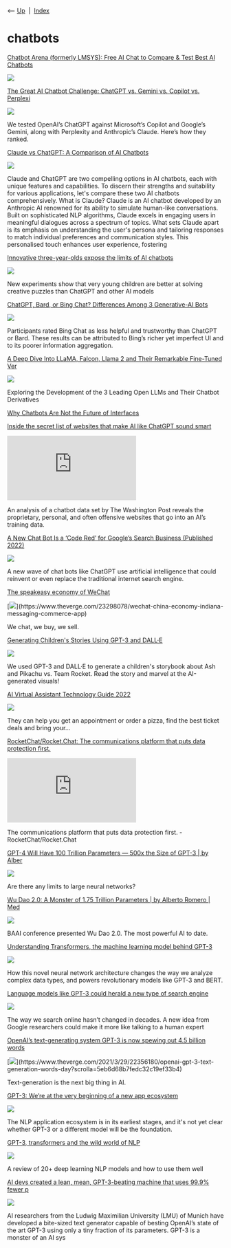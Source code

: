 <div class="nav">

⟵ [Up](index.html)  \|  [Index](index.html)

</div>

# chatbots

<div class="cards">

<div class="card">

<div class="card-title">

[Chatbot Arena (formerly LMSYS): Free AI Chat to Compare & Test Best AI
Chatbots](https://lmarena.ai/)

</div>

<div class="card-image">

[![](https://storage.googleapis.com/public-arena-asset/lmsys.jpg)](https://lmarena.ai/)

</div>

</div>

<div class="card">

<div class="card-title">

[The Great AI Chatbot Challenge: ChatGPT vs. Gemini vs. Copilot vs.
Perplexi](https://www.wsj.com/tech/personal-tech/ai-chatbots-chatgpt-gemini-copilot-perplexity-claude-f9e40d26?reflink=desktopwebshare_permalink&st=qr25rixxk1o73s6)

</div>

<div class="card-image">

[![](https://images.wsj.net/im-963856/social)](https://www.wsj.com/tech/personal-tech/ai-chatbots-chatgpt-gemini-copilot-perplexity-claude-f9e40d26?reflink=desktopwebshare_permalink&st=qr25rixxk1o73s6)

</div>

We tested OpenAI’s ChatGPT against Microsoft’s Copilot and Google’s
Gemini, along with Perplexity and Anthropic’s Claude. Here’s how they
ranked.

</div>

<div class="card">

<div class="card-title">

[Claude vs ChatGPT: A Comparison of AI
Chatbots](https://www.marktechpost.com/2024/04/09/claude-vs-chatgpt-a-comparison-of-ai-chatbots)

</div>

<div class="card-image">

[![](https://www.marktechpost.com/wp-content/uploads/2024/04/Screenshot-2024-04-09-at-1.38.32-PM-1024x771.png)](https://www.marktechpost.com/2024/04/09/claude-vs-chatgpt-a-comparison-of-ai-chatbots)

</div>

Claude and ChatGPT are two compelling options in AI chatbots, each with
unique features and capabilities. To discern their strengths and
suitability for various applications, let's compare these two AI
chatbots comprehensively. What is Claude? Claude is an AI chatbot
developed by an Anthropic AI renowned for its ability to simulate
human-like conversations. Built on sophisticated NLP algorithms, Claude
excels in engaging users in meaningful dialogues across a spectrum of
topics. What sets Claude apart is its emphasis on understanding the
user's persona and tailoring responses to match individual preferences
and communication styles. This personalised touch enhances user
experience, fostering

</div>

<div class="card">

<div class="card-title">

[Innovative three-year-olds expose the limits of AI
chatbots](https://psyche.co/ideas/innovative-three-year-olds-expose-the-limits-of-ai-chatbots)

</div>

<div class="card-image">

[![](https://images.aeonmedia.co/images/72aeba16-3c47-427d-8ee8-d53fd35ecf3d/original.jpg)](https://psyche.co/ideas/innovative-three-year-olds-expose-the-limits-of-ai-chatbots)

</div>

New experiments show that very young children are better at solving
creative puzzles than ChatGPT and other AI models

</div>

<div class="card">

<div class="card-title">

[ChatGPT, Bard, or Bing Chat? Differences Among 3 Generative-AI
Bots](https://www.nngroup.com/articles/ai-bot-comparison)

</div>

<div class="card-image">

[![](https://media.nngroup.com/media/articles/opengraph_images/AI-Bots_social-33.png)](https://www.nngroup.com/articles/ai-bot-comparison)

</div>

Participants rated Bing Chat as less helpful and trustworthy than
ChatGPT or Bard. These results can be attributed to Bing’s richer yet
imperfect UI and to its poorer information aggregation.

</div>

<div class="card">

<div class="card-title">

[A Deep Dive Into LLaMA, Falcon, Llama 2 and Their Remarkable Fine-Tuned
Ver](https://www.turingpost.com/p/top3llmsope)

</div>

<div class="card-image">

[![](https://beehiiv-images-production.s3.amazonaws.com/uploads/asset/file/f739d30a-90f3-4c02-9e23-f40e93f92c28/Frame_143.png?t=1693246280)](https://www.turingpost.com/p/top3llmsope)

</div>

Exploring the Development of the 3 Leading Open LLMs and Their Chatbot
Derivatives

</div>

<div class="card">

<div class="card-title">

[Why Chatbots Are Not the Future of
Interfaces](https://wattenberger.com/thoughts/boo-chatbots)

</div>

</div>

<div class="card">

<div class="card-title">

[Inside the secret list of websites that make AI like ChatGPT sound
smart](https://www.washingtonpost.com/technology/interactive/2023/ai-chatbot-learning)

</div>

<div class="card-image">

[![](https://www.washingtonpost.com/wp-apps/imrs.php?src=https://arc-anglerfish-washpost-prod-washpost.s3.amazonaws.com/public/3RJWXEJIYVBRRCKTKMQYEARILU.jpg&w=1200)](https://www.washingtonpost.com/technology/interactive/2023/ai-chatbot-learning)

</div>

An analysis of a chatbot data set by The Washington Post reveals the
proprietary, personal, and often offensive websites that go into an AI’s
training data.

</div>

<div class="card">

<div class="card-title">

[A New Chat Bot Is a ‘Code Red’ for Google’s Search Business (Published
2022)](https://www.nytimes.com/2022/12/21/technology/ai-chatgpt-google-search.html)

</div>

<div class="card-image">

[![](https://static01.nyt.com/images/2022/12/24/business/23google-killer-print1/00google-killer-largeHorizontalJumbo.jpg?year=2022&h=682&w=1024&s=868f500e40d68eba6aa77726b21f11f3ad684d31d71c53d74481361fb7e8c0a1&k=ZQJBKqZ0VN)](https://www.nytimes.com/2022/12/21/technology/ai-chatgpt-google-search.html)

</div>

A new wave of chat bots like ChatGPT use artificial intelligence that
could reinvent or even replace the traditional internet search engine.

</div>

<div class="card">

<div class="card-title">

[The speakeasy economy of
WeChat](https://www.theverge.com/23298078/wechat-china-economy-indiana-messaging-commerce-app)

</div>

<div class="card-image">

[![](https://cdn.vox-cdn.com/thumbor/95aDCxUovQHjVVRnZ-b2RZ4LTrs=/0x0:2040x1360/1200x628/filters:focal(1020x680:1021x681)/cdn.vox-cdn.com/uploads/chorus_asset/file/23902769/VRG_Illo__226036_J_Hu.jpg)](https://www.theverge.com/23298078/wechat-china-economy-indiana-messaging-commerce-app)

</div>

We chat, we buy, we sell.

</div>

<div class="card">

<div class="card-title">

[Generating Children's Stories Using GPT-3 and
DALL·E](https://www.surgehq.ai/blog/generating-childrens-stories-using-gpt-3-and-dall-e)

</div>

<div class="card-image">

[![](https://cdn.prod.website-files.com/610770ea9c21ff57ccb6a6a9/62bd407763a71d00cb40cb19_CleanShot%202022-06-29%20at%2023.18.59%402x.jpg)](https://www.surgehq.ai/blog/generating-childrens-stories-using-gpt-3-and-dall-e)

</div>

We used GPT-3 and DALL·E to generate a children's storybook about Ash
and Pikachu vs. Team Rocket. Read the story and marvel at the
AI-generated visuals!

</div>

<div class="card">

<div class="card-title">

[AI Virtual Assistant Technology Guide
2022](https://dev.to/evgeniykrasnokutsky/ai-virtual-assistant-technology-guide-2022-3n3i)

</div>

<div class="card-image">

[![](https://media.dev.to/dynamic/image/width=1000,height=500,fit=cover,gravity=auto,format=auto/https%3A%2F%2Fdev-to-uploads.s3.amazonaws.com%2Fuploads%2Farticles%2F8auc5yhbd3ofsn3mlm9a.jpg)](https://dev.to/evgeniykrasnokutsky/ai-virtual-assistant-technology-guide-2022-3n3i)

</div>

They can help you get an appointment or order a pizza, find the best
ticket deals and bring your...

</div>

<div class="card">

<div class="card-title">

[RocketChat/Rocket.Chat: The communications platform that puts data
protection first.](https://github.com/RocketChat/Rocket.Chat)

</div>

<div class="card-image">

[![](https://opengraph.githubassets.com/35d09eea3f6d6f2bc5a3016e7373079f26547727d13b5c7c867634347a723749/RocketChat/Rocket.Chat)](https://github.com/RocketChat/Rocket.Chat)

</div>

The communications platform that puts data protection first. -
RocketChat/Rocket.Chat

</div>

<div class="card">

<div class="card-title">

[GPT-4 Will Have 100 Trillion Parameters — 500x the Size of GPT-3 \| by
Alber](https://towardsdatascience.com/gpt-4-will-have-100-trillion-parameters-500x-the-size-of-gpt-3-582b98d82253)

</div>

<div class="card-image">

[![](https://miro.medium.com/v2/da:true/resize:fit:1200/0*PSxUk3lW6R325xnE)](https://towardsdatascience.com/gpt-4-will-have-100-trillion-parameters-500x-the-size-of-gpt-3-582b98d82253)

</div>

Are there any limits to large neural networks?

</div>

<div class="card">

<div class="card-title">

[Wu Dao 2.0: A Monster of 1.75 Trillion Parameters \| by Alberto Romero
\|
Med](https://towardsdatascience.com/gpt-3-scared-you-meet-wu-dao-2-0-a-monster-of-1-75-trillion-parameters-832cd83db484?source=rss----7f60cf5620c9---4)

</div>

<div class="card-image">

[![](https://miro.medium.com/v2/da:true/resize:fit:1200/0*BMnNj-LkuKhMm-f8)](https://towardsdatascience.com/gpt-3-scared-you-meet-wu-dao-2-0-a-monster-of-1-75-trillion-parameters-832cd83db484?source=rss----7f60cf5620c9---4)

</div>

BAAI conference presented Wu Dao 2.0. The most powerful AI to date.

</div>

<div class="card">

<div class="card-title">

[Understanding Transformers, the machine learning model behind
GPT-3](https://thenextweb.com/news/understanding-transformers-the-machine-learning-model-behind-gpt-3-machine-learning-ai-syndication)

</div>

<div class="card-image">

[![](https://img-cdn.tnwcdn.com/image/tnw-blurple?filter_last=1&fit=1280%2C640&url=https%3A%2F%2Fcdn0.tnwcdn.com%2Fwp-content%2Fblogs.dir%2F1%2Ffiles%2F2021%2F05%2FAI-Transformers-abstract-hed.jpg&signature=dab3715e95a415da68eaecb9b4aebcc7)](https://thenextweb.com/news/understanding-transformers-the-machine-learning-model-behind-gpt-3-machine-learning-ai-syndication)

</div>

How this novel neural network architecture changes the way we analyze
complex data types, and powers revolutionary models like GPT-3 and BERT.

</div>

<div class="card">

<div class="card-title">

[Language models like GPT-3 could herald a new type of search
engine](https://www.technologyreview.com/2021/05/14/1024918/language-models-gpt3-search-engine-google)

</div>

<div class="card-image">

[![](https://wp.technologyreview.com/wp-content/uploads/2021/05/files-1614223.jpg?resize=1200,600)](https://www.technologyreview.com/2021/05/14/1024918/language-models-gpt3-search-engine-google)

</div>

The way we search online hasn’t changed in decades. A new idea from
Google researchers could make it more like talking to a human expert

</div>

<div class="card">

<div class="card-title">

[OpenAI’s text-generating system GPT-3 is now spewing out 4.5 billion
words](https://www.theverge.com/2021/3/29/22356180/openai-gpt-3-text-generation-words-day?scrolla=5eb6d68b7fedc32c19ef33b4)

</div>

<div class="card-image">

[![](https://cdn.vox-cdn.com/thumbor/9gWkb04WyvuyOWSpFdc3uW2QhPY=/0x0:2040x1360/1200x628/filters:focal(1020x680:1021x681)/cdn.vox-cdn.com/uploads/chorus_asset/file/20790706/acastro_200730_1777_ai_0001.jpg)](https://www.theverge.com/2021/3/29/22356180/openai-gpt-3-text-generation-words-day?scrolla=5eb6d68b7fedc32c19ef33b4)

</div>

Text-generation is the next big thing in AI.

</div>

<div class="card">

<div class="card-title">

[GPT-3: We’re at the very beginning of a new app
ecosystem](https://venturebeat.com/2021/02/27/gpt-3-were-at-the-very-beginning-of-a-new-app-ecosystem)

</div>

<div class="card-image">

[![](https://venturebeat.com/wp-content/uploads/2021/02/gpt-3.jpg?w=1024?w=1200&strip=all)](https://venturebeat.com/2021/02/27/gpt-3-were-at-the-very-beginning-of-a-new-app-ecosystem)

</div>

The NLP application ecosystem is in its earliest stages, and it's not
yet clear whether GPT-3 or a different model will be the foundation.

</div>

<div class="card">

<div class="card-title">

[GPT-3, transformers and the wild world of
NLP](https://towardsdatascience.com/gpt-3-transformers-and-the-wild-world-of-nlp-9993d8bb1314?source=rss----7f60cf5620c9---4)

</div>

<div class="card-image">

[![](https://miro.medium.com/v2/resize:fit:1200/1*NdJ19yLbvv1NII7nEUJdeQ.jpeg)](https://towardsdatascience.com/gpt-3-transformers-and-the-wild-world-of-nlp-9993d8bb1314?source=rss----7f60cf5620c9---4)

</div>

A review of 20+ deep learning NLP models and how to use them well

</div>

<div class="card">

<div class="card-title">

[AI devs created a lean, mean, GPT-3-beating machine that uses 99.9%
fewer
p](https://thenextweb.com/neural/2020/09/21/ai-devs-created-a-lean-mean-gpt-3-beating-machine-that-uses-99-9-fewer-parameters)

</div>

<div class="card-image">

[![](https://img-cdn.tnwcdn.com/image/tnw-blurple?filter_last=1&fit=1280%2C640&url=https%3A%2F%2Fcdn0.tnwcdn.com%2Fwp-content%2Fblogs.dir%2F1%2Ffiles%2F2017%2F07%2Frobots.jpg&signature=b11955d66bd7e3e547541908e602d0b2)](https://thenextweb.com/neural/2020/09/21/ai-devs-created-a-lean-mean-gpt-3-beating-machine-that-uses-99-9-fewer-parameters)

</div>

AI researchers from the Ludwig Maximilian University (LMU) of Munich
have developed a bite-sized text generator capable of besting OpenAI’s
state of the art GPT-3 using only a tiny fraction of its parameters.
GPT-3 is a monster of an AI sys

</div>

</div>
